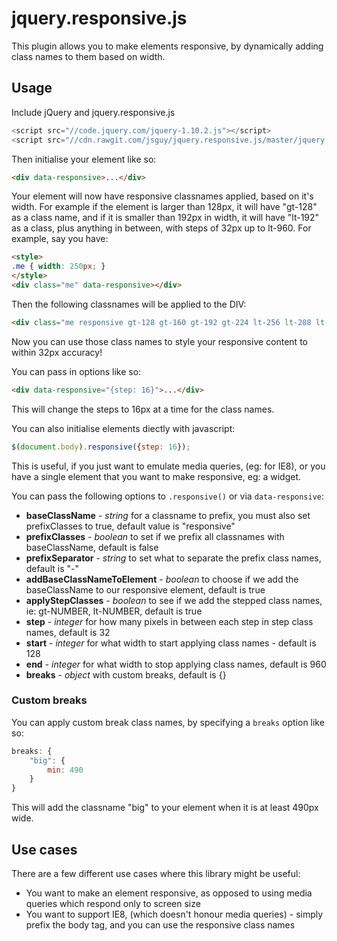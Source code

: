 # jquery.responsive.js

This plugin allows you to make elements responsive, by dynamically adding class names to them based on width.

## Usage

Include jQuery and jquery.responsive.js

```javascript
<script src="//code.jquery.com/jquery-1.10.2.js"></script>
<script src="//cdn.rawgit.com/jsguy/jquery.responsive.js/master/jquery.responsive.min.js"></script>
```

Then initialise your element like so:

```html
<div data-responsive>...</div>
```

Your element will now have responsive classnames applied, based on it's width.
For example if the element is larger than 128px, it will have "gt-128" as a class name, and if it is smaller than 192px in width, it will have "lt-192" as a class, plus anything in between, with steps of 32px up to lt-960. For example, say you have:

```html
<style>
.me { width: 250px; }
</style>
<div class="me" data-responsive></div>
```

Then the following classnames will be applied to the DIV:

```html
<div class="me responsive gt-128 gt-160 gt-192 gt-224 lt-256 lt-288 lt-320 lt-352 lt-384 lt-416 lt-448 lt-480 lt-512 lt-544 lt-576 lt-608 lt-640 lt-672 lt-704 lt-736 lt-768 lt-800 lt-832 lt-864 lt-896 lt-928 lt-960"></div>
```

Now you can use those class names to style your responsive content to within 32px accuracy!

You can pass in options like so:

```html
<div data-responsive="{step: 16}">...</div>
```

This will change the steps to 16px at a time for the class names.

You can also initialise elements diectly with javascript:

```javascript
$(document.body).responsive({step: 16});
```

This is useful, if you just want to emulate media queries, (eg: for IE8), or you have a single element that you want to make responsive, eg: a widget.

You can pass the following options to `.responsive()` or via `data-responsive`:

* **baseClassName** - _string_ for a classname to prefix, you must also set prefixClasses to true, default value is "responsive"
* **prefixClasses** - _boolean_ to set if we prefix all classnames with baseClassName, default is false
* **prefixSeparator** - _string_ to set what to separate the prefix class names, default is "-"
* **addBaseClassNameToElement** - _boolean_ to choose if we add the baseClassName to our responsive element, default is true
* **applyStepClasses** - _boolean_ to see if we add the stepped class names, ie: gt-NUMBER, lt-NUMBER, default is true
* **step** - _integer_ for how many pixels in between each step in step class names, default is 32
* **start** - _integer_ for what width to start applying class names - default is 128
* **end** - _integer_  for what width to stop applying class names, default is 960
* **breaks** - _object_ with custom breaks, default is {}

### Custom breaks

You can apply custom break class names, by specifying a `breaks` option like so:

```javascript
breaks: {
    "big": {
        min: 490
    }
}
```

This will add the classname "big" to your element when it is at least 490px wide.

## Use cases

There are a few different use cases where this library might be useful:

* You want to make an element responsive, as opposed to using media queries which respond only to screen size
* You want to support IE8, (which doesn't honour media queries) - simply prefix the  body tag, and you can use the responsive class names